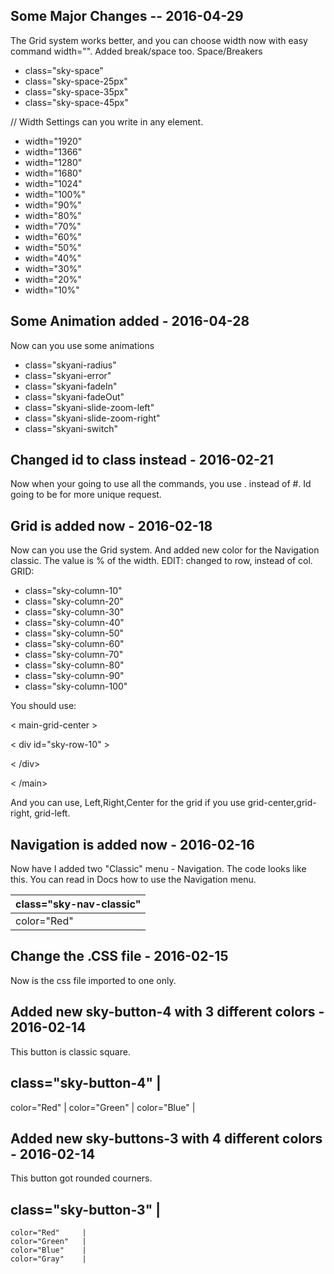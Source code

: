 ## Some Major Changes -- 2016-04-29
The Grid system works better, and you can choose width now with easy command width="". Added break/space too.
  Space/Breakers
  * class="sky-space"
  * class="sky-space-25px"
  * class="sky-space-35px"
  * class="sky-space-45px"
  

  // Width Settings can you write in any element. <body width="1920"> </body>
  * width="1920"
  * width="1366"
  * width="1280"
  * width="1680"
  * width="1024"
  * width="100%"
  * width="90%"
  * width="80%"
  * width="70%"
  * width="60%"
  * width="50%"
  * width="40%"
  * width="30%"
  * width="20%"
  * width="10%"
  
  

## Some Animation added - 2016-04-28
  Now can you use some animations
  * class="skyani-radius"
  * class="skyani-error"
  * class="skyani-fadeIn"
  * class="skyani-fadeOut"
  * class="skyani-slide-zoom-left"
  * class="skyani-slide-zoom-right"
  * class="skyani-switch"

## Changed id to class instead - 2016-02-21
Now when your going to use all the commands, you use . instead of #. Id going to be for more unique request.

## Grid is added now - 2016-02-18
Now can you use the Grid system. And added new color for the Navigation classic.
The value is % of the width.
EDIT: changed to row, instead of col.
GRID:
* class="sky-column-10"
* class="sky-column-20"
* class="sky-column-30"
* class="sky-column-40"
* class="sky-column-50"
* class="sky-column-60"
* class="sky-column-70"
* class="sky-column-80"
* class="sky-column-90"
* class="sky-column-100"

You should use: 

< main-grid-center > 

< div id="sky-row-10" > 

< /div> 

< /main>

And you can use, Left,Right,Center for the grid if you use grid-center,grid-right, grid-left.

## Navigation is added now - 2016-02-16
Now have I added two "Classic" menu - Navigation. The code looks like this.
You can read in Docs how to use the Navigation menu.

class="sky-nav-classic" | 
-------------------- |
color="Red" |


## Change the .CSS file - 2016-02-15
Now is the css file imported to one only.

## Added new sky-button-4 with 3 different colors - 2016-02-14
This button is classic square.

class="sky-button-4" |
---------
color="Red" |
color="Green" |
color="Blue" |

## Added new sky-buttons-3 with 4 different colors - 2016-02-14
This button got rounded courners.


  class="sky-button-3" |
  -----------
    color="Red"     |
    color="Green"   |
    color="Blue"    |
    color="Gray"    |
  
  



